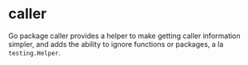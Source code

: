 # caller
Go package caller provides a helper to make getting caller information simpler, and adds the ability to ignore functions or packages, a la `testing.Helper`.
